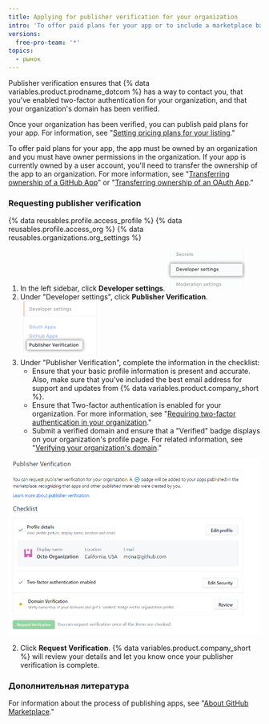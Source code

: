 ```yaml
---
title: Applying for publisher verification for your organization
intro: 'To offer paid plans for your app or to include a marketplace badge in your app listing, you must complete the publisher verification process for your organization.'
versions:
  free-pro-team: '*'
topics:
  - рынок
---
```


Publisher verification ensures that {% data variables.product.prodname_dotcom %} has a way to contact you, that you've enabled two-factor authentication for your organization, and that your organization's domain has been verified.

Once your organization has been verified, you can publish paid plans for your app. For information, see "[Setting pricing plans for your listing](/developers/github-marketplace/setting-pricing-plans-for-your-listing)."

To offer paid plans for your app, the app must be owned by an organization and you must have owner permissions in the organization. If your app is currently owned by a user account, you'll need to transfer the ownership of the app to an organization. For more information, see "[Transferring ownership of a GitHub App](/developers/apps/transferring-ownership-of-a-github-app)" or "[Transferring ownership of an OAuth App](/developers/apps/transferring-ownership-of-an-oauth-app)."

### Requesting publisher verification

{% data reusables.profile.access_profile %}
{% data reusables.profile.access_org %}
{% data reusables.organizations.org_settings %}
1. In the left sidebar, click **Developer settings**. ![Developer settings option in the organization settings sidebar](/assets/images/marketplace/developer-settings-in-org-settings.png)
1. Under "Developer settings", click **Publisher Verification**. ![Publisher verification option in the organization settings sidebar](/assets/images/marketplace/publisher-verification-settings-option.png)
1. Under "Publisher Verification", complete the information in the checklist:
   - Ensure that your basic profile information is present and accurate. Also, make sure that you've included the best email address for support and updates from {% data variables.product.company_short %}.
   - Ensure that Two-factor authentication is enabled for your organization. For more information, see "[Requiring two-factor authentication in your organization](/github/setting-up-and-managing-organizations-and-teams/requiring-two-factor-authentication-in-your-organization)."
   - Submit a verified domain and ensure that a "Verified" badge displays on your organization's profile page. For related information, see "[Verifying your organization's domain](/github/setting-up-and-managing-organizations-and-teams/verifying-your-organizations-domain)."

  ![Publisher Verification checklist](/assets/images/marketplace/publisher-verification-checklist.png)

2. Click **Request Verification**. {% data variables.product.company_short %} will review your details and let you know once your publisher verification is complete.

### Дополнительная литература

For information about the process of publishing apps, see "[About GitHub Marketplace](/developers/github-marketplace/about-github-marketplace)."
